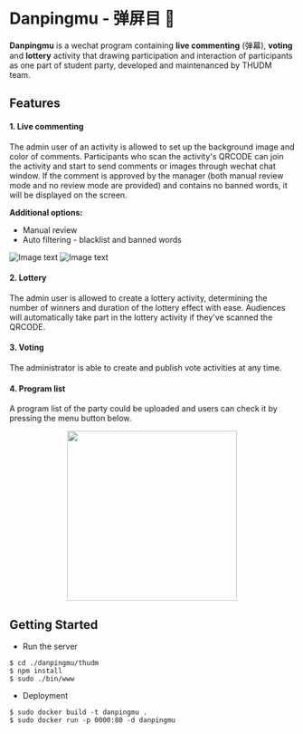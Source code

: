 # Danpingmu - 弹屏目 👀

**Danpingmu** is a wechat program containing **live commenting** (弹幕), **voting** and **lottery** activity that drawing participation and interaction of participants as one part of student party, developed and maintenanced by THUDM team. 

## Features

#### 1. Live commenting

The admin user of an activity is allowed to set up the background image and color of comments. Participants who scan the activity's QRCODE can join the activity and start to send comments or images through wechat chat window. If the comment is approved by the manager (both manual review mode and no review mode are provided) and contains no banned words, it will be displayed on the screen.

**Additional options:**

- Manual review
- Auto filtering - blacklist and banned words

![Image text](https://github.com/unbiarirang/danpingmu/blob/master/pic/3.png)
![Image text](https://github.com/unbiarirang/danpingmu/blob/master/pic/1.png)

#### 2. Lottery

The admin user is allowed to create a lottery activity, determining the number of winners and duration of the lottery effect with ease. Audiences will automatically take part in the lottery activity if they've scanned the QRCODE.

#### 3. Voting

The administrator is able to create and publish vote activities at any time.

#### 4. Program list

A program list of the party could be uploaded and users can check it by pressing the menu button below.

<p align="center">
<img src="https://github.com/unbiarirang/danpingmu/blob/master/pic/2.jpg" width="300">
</p>

## Getting Started

- Run the server

```shell
$ cd ./danpingmu/thudm
$ npm install
$ sudo ./bin/www
```

- Deployment 

```shell
$ sudo docker build -t danpingmu .
$ sudo docker run -p 0000:80 -d danpingmu
```

